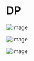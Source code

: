 # DP
![image](https://github.com/ZeframCZ/DP/assets/36083916/519c3096-025d-419b-980d-e9da93f1d477)

![image](https://github.com/ZeframCZ/DP/assets/36083916/11df268f-fe82-49e8-bd74-55f42c7125af)

![image](https://github.com/ZeframCZ/DP/assets/36083916/6c0da983-f0b8-451f-b8f5-ac3d3de33c69)
